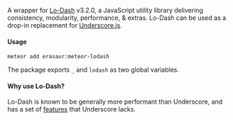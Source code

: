 A wrapper for [Lo-Dash](http://lodash.com) v3.2.0, a JavaScript utility library delivering consistency, modularity, performance, & extras. Lo-Dash can be used as a drop-in replacement for [Underscore.js](http://underscorejs.org).

#### Usage
```
meteor add erasaur:meteor-lodash
```

The package exports `_` and `lodash` as two global variables.

#### Why use Lo-Dash?
Lo-Dash is known to be generally more performant than Underscore, and has a set of [features](https://lodash.com/#features) that Underscore lacks.
